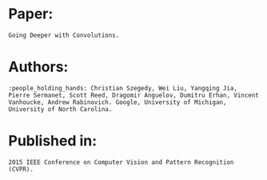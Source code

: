 # Paper: 
```
Going Deeper with Convolutions.
```
# Authors:
```
:people_holding_hands: Christian Szegedy, Wei Liu, Yangqing Jia, Pierre Sermanet, Scott Reed, Dragomir Anguelov, Dumitru Erhan, Vincent Vanhoucke, Andrew Rabinovich. Google, University of Michigan, University of North Carolina.
```
# Published in:
```
2015 IEEE Conference on Computer Vision and Pattern Recognition (CVPR).
```
